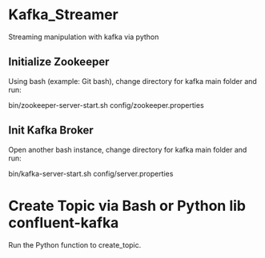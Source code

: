 # Kafka_Streamer
Streaming manipulation with kafka via python


## Initialize Zookeeper

Using bash (example: Git bash), change directory for kafka main folder and run:

bin/zookeeper-server-start.sh config/zookeeper.properties

## Init Kafka Broker

Open another bash instance, change directory for kafka main folder and run:

bin/kafka-server-start.sh config/server.properties

# Create Topic via Bash or Python lib confluent-kafka

Run the Python function to create_topic.